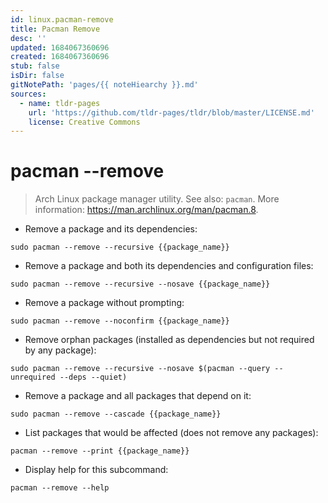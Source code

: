```yaml
---
id: linux.pacman-remove
title: Pacman Remove
desc: ''
updated: 1684067360696
created: 1684067360696
stub: false
isDir: false
gitNotePath: 'pages/{{ noteHiearchy }}.md'
sources:
  - name: tldr-pages
    url: 'https://github.com/tldr-pages/tldr/blob/master/LICENSE.md'
    license: Creative Commons
---
```

# pacman --remove

> Arch Linux package manager utility.
> See also: `pacman`.
> More information: <https://man.archlinux.org/man/pacman.8>.

- Remove a package and its dependencies:

`sudo pacman --remove --recursive {{package_name}}`

- Remove a package and both its dependencies and configuration files:

`sudo pacman --remove --recursive --nosave {{package_name}}`

- Remove a package without prompting:

`sudo pacman --remove --noconfirm {{package_name}}`

- Remove orphan packages (installed as dependencies but not required by any package):

`sudo pacman --remove --recursive --nosave $(pacman --query --unrequired --deps --quiet)`

- Remove a package and all packages that depend on it:

`sudo pacman --remove --cascade {{package_name}}`

- List packages that would be affected (does not remove any packages):

`pacman --remove --print {{package_name}}`

- Display help for this subcommand:

`pacman --remove --help`

